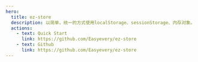 ```yaml
---
hero:
  title: ez-store
  description: 以简单，统一的方式使用localStorage、sessionStorage、内存对象。
  actions:
    - text: Quick Start
      link: https://github.com/Easyevery/ez-store
    - text: Github
      link: https://github.com/Easyevery/ez-store
---
```

